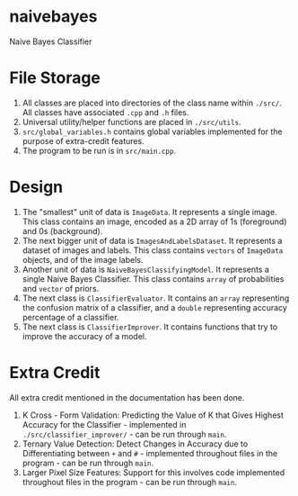 # naivebayes
Naive Bayes Classifier 

# File Storage
1. All classes are placed into directories of the class name within `./src/`. All classes have associated `.cpp` and `.h` files.
2. Universal utility/helper functions are placed in `./src/utils`. 
3. `src/global_variables.h` contains global variables implemented for the purpose of extra-credit features.
4. The program to be run is in `src/main.cpp`.

# Design
1. The "smallest" unit of data is `ImageData`. It represents a single image. This class contains an image, encoded as a 2D array of 1s (foreground) and 0s (background).
2. The next bigger unit of data is `ImagesAndLabelsDataset`. It represents a dataset of images and labels. This class contains `vectors` of `ImageData` objects, and of the image labels.
3. Another unit of data is `NaiveBayesClassifyingModel`. It represents a single Naive Bayes Classifier. This class contains `array` of probabilities and `vector` of priors.
4. The next class is `ClassifierEvaluator`. It contains an `array` representing the confusion matrix of a classifier, and a `double` representing accuracy percentage of a classifier.
5. The next class is `ClassifierImprover`. It contains functions that try to improve the accuracy of a model.

# Extra Credit
All extra credit mentioned in the documentation has been done.
1. K Cross - Form Validation: Predicting the Value of K that Gives Highest Accuracy for the Classifier - implemented in `./src/classifier_improver/` - can be run through `main`.
2. Ternary Value Detection: Detect Changes in Accuracy due to Differentiating between `+` and `#` - implemented throughout files in the program - can be run through `main`.
3. Larger Pixel Size Features: Support for this involves code implemented throughout files in the program - can be run through `main`.

